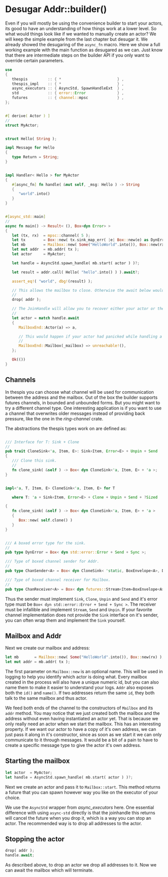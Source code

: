 # Desugar Addr::builder()

Even if you will mostly be using the convenience builder to start your actors, its good to have an understanding of how things work at a lower level. So what would things look like if we wanted to manually create an actor? We will keep the simple example from the last chapter but desugar it. We already showed the desugaring of the `async_fn` macro. Here we show a full working example with the main function as desugared as we can. Just know that there are intermediate steps on the builder API if you only want to override certain parameters.

```rust
use
{
   thespis         :: { *                         } ,
   thespis_impl    :: { *                         } ,
   async_executors :: { AsyncStd, SpawnHandleExt  } ,
   std             :: { error::Error              } ,
   futures         :: { channel::mpsc             } ,
};


#[ derive( Actor ) ]
//
struct MyActor;


struct Hello( String );

impl Message for Hello
{
   type Return = String;
}


impl Handler< Hello > for MyActor
{
   #[async_fn] fn handle( &mut self, _msg: Hello ) -> String
   {
      "world".into()
   }
}


#[async_std::main]
//
async fn main() -> Result< (), Box<dyn Error> >
{
   let (tx, rx)  = mpsc::channel( 5 );
   let tx        = Box::new( tx.sink_map_err( |e| Box::new(e) as DynError ) );
   let mb        = Mailbox::new( Some("HelloWorld".into()), Box::new(rx) );
   let mut addr  = mb.addr( tx );
   let actor     = MyActor;

   let handle = AsyncStd.spawn_handle( mb.start( actor ) )?;

   let result = addr.call( Hello( "hello".into() ) ).await?;

   assert_eq!( "world", dbg!(result) );

   // This allows the mailbox to close. Otherwise the await below would hang.
   //
   drop( addr );

   // The JoinHandle will allow you to recover either your actor or the mailbox.
   //
   let actor = match handle.await
   {
      MailboxEnd::Actor(a) => a,

      // This would happen if your actor had panicked while handling a message.
      //
      MailboxEnd::Mailbox(_mailbox) => unreachable!(),
   };

   Ok(())
}
```

## Channels

In thespis you can choose what channel will be used for communication between the address and the mailbox. Out of the box the builder supports futures channels, in bounded and unbounded forms. But you might want to try a different channel type. One interesting application is if you want to use a channel that overwrites older messages instead of providing back pressure, like the one in the _ring-channel_ crate.

The abstractions the thespis types work on are defined as:
```rust

/// Interface for T: Sink + Clone
//
pub trait CloneSink<'a, Item, E>: Sink<Item, Error=E> + Unpin + Send
{
   /// Clone this sink.
   //
   fn clone_sink( &self ) -> Box< dyn CloneSink<'a, Item, E> + 'a >;
}


impl<'a, T, Item, E> CloneSink<'a, Item, E> for T

   where T: 'a + Sink<Item, Error=E> + Clone + Unpin + Send + ?Sized

{
   fn clone_sink( &self ) -> Box< dyn CloneSink<'a, Item, E> + 'a >
   {
      Box::new( self.clone() )
   }
}


/// A boxed error type for the sink.
//
pub type DynError = Box< dyn std::error::Error + Send + Sync >;

/// Type of boxed channel sender for Addr.
//
pub type ChanSender<A> = Box< dyn CloneSink< 'static, BoxEnvelope<A>, DynError> >;

/// Type of boxed channel receiver for Mailbox.
//
pub type ChanReceiver<A> = Box< dyn futures::Stream<Item=BoxEnvelope<A>> + Send + Unpin >;
```

Thus the sender must implement `Sink`, `Clone`, `Unpin` and `Send` and it's error type must be `Box< dyn std::error::Error + Send + Sync >`. The receiver must be infallible and implement `Stream`, `Send` and `Unpin`. If your favorite channel implementation does not provide the `Sink` interface on it's sender, you can often wrap them and implement the `Sink` yourself.


## Mailbox and Addr

Next we create our mailbox and address:

```rust
let mb       = Mailbox::new( Some("HelloWorld".into()), Box::new(rx) );
let mut addr = mb.addr( tx );
```

The first parameter on `Mailbox::new` is an optional name. This will be used in logging to help you identify which actor is doing what.  Every mailbox created in the process will also have a unique numeric id, but you can also name them to make it easier to understand your logs. `Addr` also exposes both the `id()` and `name()`. If two addresses return the same `id`, they both talk to the same mailbox and thus actor.

We feed both ends of the channel to the constructors of `Mailbox` and its `addr` method. You may notice that we just created both the mailbox and the address without even having instantiated an actor yet. That is because we only really need an actor when we start the mailbox. This has an interesting property. If we want our actor to have a copy of it's own address, we can just pass it along in it's constructor, since as soon as we start it we can only communicate to it through messages. It would be a bit of a pain to have to create a specific message type to give the actor it's own address.


## Starting the mailbox

```rust
let actor  = MyActor;
let handle = AsyncStd.spawn_handle( mb.start( actor ) )?;
```

Next we create an actor and pass it to `Mailbox::start`. This method returns a future that you can spawn however way you like on the executor of your choice.

We use the `AsyncStd` wrapper from _async_executors_ here. One essential difference with using `async-std` directly is that the joinhandle this returns will cancel the future when you drop it, which is a way you can stop an actor. The recommended way is to drop all addresses to the actor.


## Stopping the actor

```rust
drop( addr );
handle.await;
```

As described above, to drop an actor we drop all addresses to it. Now we can await the mailbox which will terminate.
